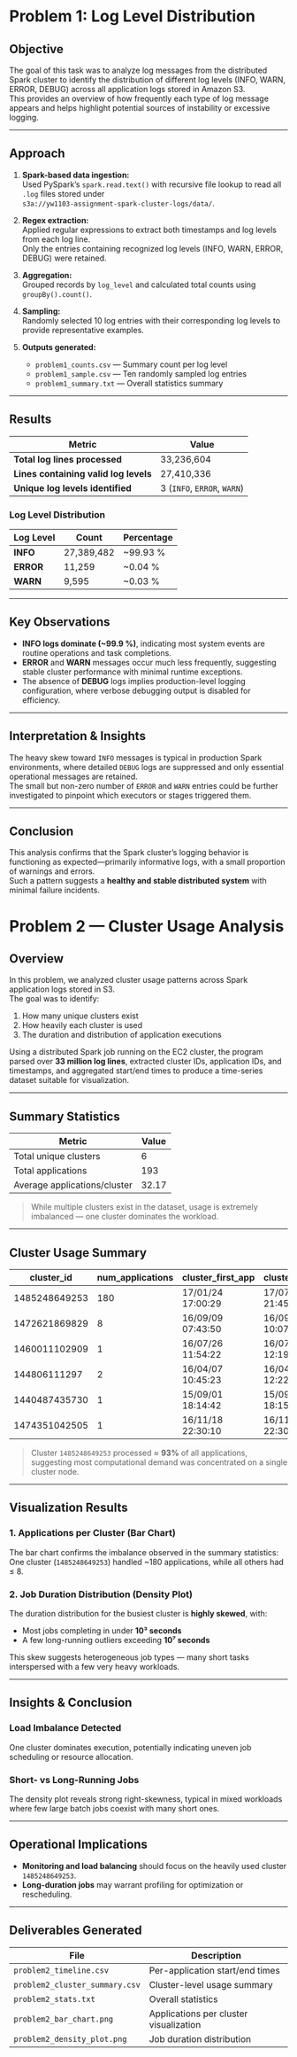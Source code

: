 # Problem 1: Log Level Distribution

## Objective
The goal of this task was to analyze log messages from the distributed Spark cluster to identify the distribution of different log levels (INFO, WARN, ERROR, DEBUG) across all application logs stored in Amazon S3.  
This provides an overview of how frequently each type of log message appears and helps highlight potential sources of instability or excessive logging.

---

## Approach
1. **Spark-based data ingestion:**  
   Used PySpark’s `spark.read.text()` with recursive file lookup to read all `.log` files stored under  
   `s3a://yw1103-assignment-spark-cluster-logs/data/`.

2. **Regex extraction:**  
   Applied regular expressions to extract both timestamps and log levels from each log line.  
   Only the entries containing recognized log levels (INFO, WARN, ERROR, DEBUG) were retained.

3. **Aggregation:**  
   Grouped records by `log_level` and calculated total counts using `groupBy().count()`.

4. **Sampling:**  
   Randomly selected 10 log entries with their corresponding log levels to provide representative examples.

5. **Outputs generated:**  
   - `problem1_counts.csv` — Summary count per log level  
   - `problem1_sample.csv` — Ten randomly sampled log entries  
   - `problem1_summary.txt` — Overall statistics summary

---

## Results
| Metric | Value |
|---------|--------|
| **Total log lines processed** | 33,236,604 |
| **Lines containing valid log levels** | 27,410,336 |
| **Unique log levels identified** | 3 (`INFO`, `ERROR`, `WARN`) |

### Log Level Distribution
| Log Level | Count | Percentage |
|------------|--------|------------|
| **INFO**  | 27,389,482 | ~99.93 % |
| **ERROR** | 11,259 | ~0.04 % |
| **WARN**  | 9,595 | ~0.03 % |

---

## Key Observations
- **INFO logs dominate (~99.9 %)**, indicating most system events are routine operations and task completions.  
- **ERROR** and **WARN** messages occur much less frequently, suggesting stable cluster performance with minimal runtime exceptions.  
- The absence of **DEBUG** logs implies production-level logging configuration, where verbose debugging output is disabled for efficiency.

---

## Interpretation & Insights
The heavy skew toward `INFO` messages is typical in production Spark environments, where detailed `DEBUG` logs are suppressed and only essential operational messages are retained.  
The small but non-zero number of `ERROR` and `WARN` entries could be further investigated to pinpoint which executors or stages triggered them.

---

## Conclusion
This analysis confirms that the Spark cluster’s logging behavior is functioning as expected—primarily informative logs, with a small proportion of warnings and errors.  
Such a pattern suggests a **healthy and stable distributed system** with minimal failure incidents.


# Problem 2 — Cluster Usage Analysis

## Overview

In this problem, we analyzed cluster usage patterns across Spark application logs stored in S3.  
The goal was to identify:

1. How many unique clusters exist  
2. How heavily each cluster is used  
3. The duration and distribution of application executions  

Using a distributed Spark job running on the EC2 cluster, the program parsed over **33 million log lines**, extracted cluster IDs, application IDs, and timestamps, and aggregated start/end times to produce a time-series dataset suitable for visualization.

---

## Summary Statistics

| Metric                     | Value  |
|---------------------------|--------|
| Total unique clusters     | 6      |
| Total applications        | 193    |
| Average applications/cluster | 32.17 |

> While multiple clusters exist in the dataset, usage is extremely imbalanced — one cluster dominates the workload.

---

## Cluster Usage Summary

| cluster_id      | num_applications | cluster_first_app | cluster_last_app  |
|-----------------|------------------|-------------------|-------------------|
| 1485248649253   | 180              | 17/01/24 17:00:29 | 17/07/27 21:45:00 |
| 1472621869829   | 8                | 16/09/09 07:43:50 | 16/09/09 10:07:06 |
| 1460011102909   | 1                | 16/07/26 11:54:22 | 16/07/26 12:19:25 |
| 144806111297    | 2                | 16/04/07 10:45:23 | 16/04/07 12:22:08 |
| 1440487435730   | 1                | 15/09/01 18:14:42 | 15/09/01 18:15:01 |
| 1474351042505   | 1                | 16/11/18 22:30:10 | 16/11/18 22:30:10 |

> Cluster `1485248649253` processed ≈ **93%** of all applications, suggesting most computational demand was concentrated on a single cluster node.

---

## Visualization Results

### 1. Applications per Cluster (Bar Chart)

The bar chart confirms the imbalance observed in the summary statistics:  
One cluster (`1485248649253`) handled ~180 applications, while all others had ≤ 8.

### 2. Job Duration Distribution (Density Plot)

The duration distribution for the busiest cluster is **highly skewed**, with:

- Most jobs completing in under **10³ seconds**
- A few long-running outliers exceeding **10⁷ seconds**

This skew suggests heterogeneous job types — many short tasks interspersed with a few very heavy workloads.

---

## Insights & Conclusion

### Load Imbalance Detected
One cluster dominates execution, potentially indicating uneven job scheduling or resource allocation.

### Short- vs Long-Running Jobs
The density plot reveals strong right-skewness, typical in mixed workloads where few large batch jobs coexist with many short ones.

---

## Operational Implications

- **Monitoring and load balancing** should focus on the heavily used cluster `1485248649253`.
- **Long-duration jobs** may warrant profiling for optimization or rescheduling.

---

## Deliverables Generated

| File                      | Description                             |
|---------------------------|-----------------------------------------|
| `problem2_timeline.csv`   | Per-application start/end times         |
| `problem2_cluster_summary.csv` | Cluster-level usage summary       |
| `problem2_stats.txt`      | Overall statistics                      |
| `problem2_bar_chart.png`  | Applications per cluster visualization |
| `problem2_density_plot.png` | Job duration distribution            |
